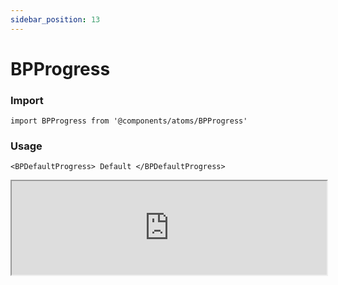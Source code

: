 ```yaml
---
sidebar_position: 13
---
```


# BPProgress

### Import

```tsx
import BPProgress from '@components/atoms/BPProgress'
```

### Usage 

```tsx
<BPDefaultProgress> Default </BPDefaultProgress>
```

<iframe width="100%" heigh="200px" src="https://ui-kit.blue-panda.dev/iframe.html?args=&id=atoms-bpprogress--basic&viewMode=story" />


### Props 


| Prop | Default | Options |
| ----------- | ----------- | ----------- |
| variant | default | 'default' \| 'inverted' \| 'danger' \| 'cyber' \| 'caution' \| 'success' \| 'primary' \| 'secondary' \| 'accent' \| 'light' \| 'link’ | 
| size | md | 'xxs'  \| 'xs'   \| 's'  \| 'md'  \| 'lg'  \| 'xl' 
| outline | false | true \|   false 
| magic | false | true \|   false
| progress | 0 | number 




Check more colors, statuses and styles at: 
<img src={'/img/sb.png'} style={{width: '15px'}} />

https://ui-kit.blue-panda.dev/?path=/story/atoms-bpprogress--basic